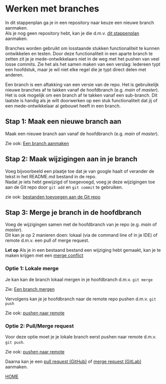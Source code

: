 # Werken met branches

In dit stappenplan ga je in een repository naar keuze een nieuwe branch aanmaken.    
Als je nog geen repository hebt, kan je die d.m.v. [dit stappenplan](./3-remote-aanmaken-van-een-nieuwe-repository.md)
aanmaken.

Branches worden gebruikt om losstaande stukken functionaliteit te kunnen ontwikkelen en testen. Door deze functionaliteit
in een aparte branch te zetten zit je je mede-ontwikkelaars niet in de weg met het pushen van veel losse commits. Zie het 
als het samen maken van een verslag: Iedereen typt een hoofdstuk, maar je wil niet elke regel die je typt direct delen met 
anderen. 

Een branch is een aftakking van een versie van de repo. Het is gebruikelijk nieuwe branches af te takken vanaf de hoofdbranch
(e.g. *main* of *master*). Het is ook mogelijk om een branch af te takken vanaf een sub-branch. Dit laatste is handig als je
wilt doorwerken op een stuk functionaliteit dat jij of een mede-ontwikkelaar al gebouwt heeft in een branch.

## Stap 1: Maak een nieuwe branch aan

Maak een nieuwe branch aan vanaf de hoofdbranch (e.g. *main* of *master*).

Zie ook: [Een branch aanmaken](git_commando_instructions/git-branch.md)

## Stap 2: Maak wijzigingen aan in je branch

Voeg bijvoorbeeld een plaatje toe dat je van google haalt of verander de tekst in het README.md bestand in de repo.    
Nadat je iets hebt gewijzigd of toegevoegd, voeg je deze wijzigingen toe aan de Git repo door `git add` en `git commit`
te gebruiken.

zie ook: [bestanden toevoegen aan de Git repo](git_commando_instructions/git-add-and-commit-files.md)

## Stap 3: Merge je branch in de hoofdbranch

Voeg de wijzigingen samen met de hoofdbranch van je repo (e.g. *main* of *master*).   
Dit kan je op 2 manieren doen: lokaal (via de command line of in je IDE) of remote d.m.v. een pull of merge request.

**Let op** Als je in een bestaand bestand een wijziging hebt gemaakt, kan je te maken krijgen met een 
[merge conflict](git_commando_instructions/git-merge-conflict.md)

### Optie 1: Lokale merge

Je kan kan de branch lokaal mergen in je hoofdbranch d.m.v. `git merge`

Zie: [Een branch mergen](git_commando_instructions/git-merge-branch.md)

Vervolgens kan je je hoofdbranch naar de remote repo pushen d.m.v. `git push`

Zie ook: [pushen naar remote](git_commando_instructions/git-push-naar-remote-repo.md)

### Optie 2: Pull/Merge request

Voor deze optie moet je je lokale branch eerst pushen naar remote d.m.v. `git push`.

Zie ook: [pushen naar remote](git_commando_instructions/git-push-naar-remote-repo.md)

Daarna kan je een [pull request (GitHub)](git_commando_instructions/github-pull-request.md) of [merge request (GitLab)](git_commando_instructions/gitlab-pull-request.md)
aanmaken.

[HOME](./README.md)